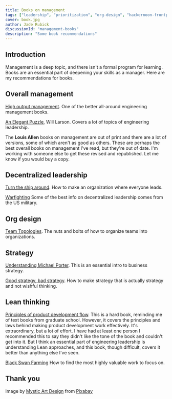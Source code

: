 ```yaml
---
title: Books on management
tags: ["leadership", "prioritization", "org-design", "hackernoon-frontpage"]
cover: book.jpg
author: Jade Rubick
discussionId: "management-books"
description: "Some book recommendations"
---
```


## Introduction

Management is a deep topic, and there isn't a formal program for learning. Books are an essential part of deepening your skills as a manager. Here are my recommendations for books.

<re-img src="book.jpg"></re-img>

## Overall management

[High output management](https://www.amazon.com/High-Output-Management-Andrew-Grove/dp/0679762884). One of the better all-around engineering management books.

[An Elegant Puzzle](https://press.stripe.com/an-elegant-puzzle), Will Larson. Covers a lot of topics of engineering leadership. 

The **Louis Allen** books on management are out of print and there are a lot of versions, some of which aren't as good as others. These are perhaps the best overall books on management I've read, but they're out of date. I'm working with someone else to get these revised and republished. Let me know if you would buy a copy. 

## Decentralized leadership

[Turn the ship around](https://www.amazon.com/Turn-Ship-Around-Turning-Followers/dp/1591846404/ref=sr_1_1?crid=3D8DLKU1QWTCI&dchild=1&keywords=turn+this+ship+around+book&qid=1609270542&s=books&sprefix=turn+this+ship%2Cstripbooks%2C227&sr=1-1). How to make an organization where everyone leads.

[Warfighting](https://www.marines.mil/News/Publications/MCPEL/Electronic-Library-Display/Article/899837/mcdp-1/) Some of the best info on decentralized leadership comes from the US military.

## Org design

[Team Topologies](https://teamtopologies.com). The nuts and bolts of how to organize teams into organizations.

## Strategy

[Understanding Michael Porter](https://smile.amazon.com/Understanding-Michael-Porter-Essential-Competition/dp/1422160599). This is an essential intro to business strategy.

[Good strategy, bad strategy](https://www.amazon.com/Good-Strategy-Bad-Difference-Matters/dp/0307886239/ref=sr_1_1?crid=32N4PJI8KFF4Q&dchild=1&keywords=good+strategy+bad+strategy&qid=1609270524&s=books&sprefix=good+strategy%2Cstripbooks%2C115&sr=1-1). How to make strategy that is actually strategy and not wishful thinking.

## Lean thinking

[Principles of product development flow](http://amazon.com/Principles-Product-Development-Flow-Generation/dp/1935401009/ref=sr_1_1?crid=17NYJJRUHMUDX&dchild=1&keywords=principles+of+product+development+flow&qid=1609270568&s=books&sprefix=principles+of+product%2Cstripbooks%2C222&sr=1-1). This is a hard book, reminding me of text books from graduate school. However, it covers the principles and laws behind making product development work effectively. It's extraordinary, but a lot of effort. I have had at least one person I recommended this to say they didn't like the tone of the book and couldn't get into it. But I think an essential part of engineering leadership is understanding Lean approaches, and this book, though difficult, covers it better than anything else I've seen.

[Black Swan Farming](https://blackswanfarming.com/black-swan-farming-using-cost-of-delay/) How to find the most highly valuable work to focus on.

## Thank you

Image by <a href="https://pixabay.com/users/mysticsartdesign-322497/?utm_source=link-attribution&amp;utm_medium=referral&amp;utm_campaign=image&amp;utm_content=863418">Mystic Art Design</a> from <a href="https://pixabay.com//?utm_source=link-attribution&amp;utm_medium=referral&amp;utm_campaign=image&amp;utm_content=863418">Pixabay</a>


